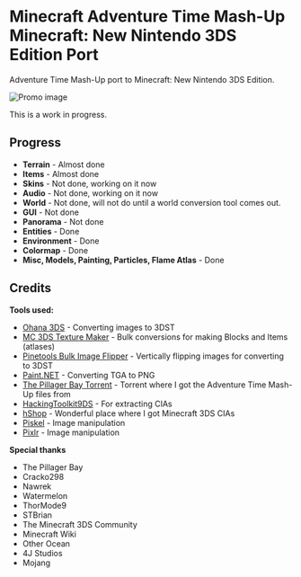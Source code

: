 # Minecraft Adventure Time Mash-Up Minecraft: New Nintendo 3DS Edition Port
Adventure Time Mash-Up port to Minecraft: New Nintendo 3DS Edition.

![Promo image](https://github.com/susbaconhairman/mc-adventure-time-mash-up-3ds-port/blob/main/promo.png?raw=true)

This is a work in progress.

## Progress

- **Terrain** - Almost done
- **Items** - Almost done
- **Skins** - Not done, working on it now
- **Audio** - Not done, working on it now
- **World** - Not done, will not do until a world conversion tool comes out.
- **GUI** - Not done
- **Panorama** - Not done
- **Entities** - Done
- **Environment** - Done
- **Colormap** - Done
- **Misc, Models, Painting, Particles, Flame Atlas** - Done

## Credits

**Tools used:**
- [Ohana 3DS](https://gbatemp.net/attachments/ohana3ds-zip.99223/) - Converting images to 3DST
- [MC 3DS Texture Maker](https://github.com/STBrian/MC3DS-Texture-Maker) - Bulk conversions for making Blocks and Items (atlases)
- [Pinetools Bulk Image Flipper](https://pinetools.com/bulk-batch-flip-image) - Vertically flipping images for converting to 3DST
- [Paint.NET](https://www.getpaint.net/) - Converting TGA to PNG
- [The Pillager Bay Torrent](https://archive.org/details/minecraft-marketplace) - Torrent where I got the Adventure Time Mash-Up files from
- [HackingToolkit9DS](https://github.com/Asia81/HackingToolkit9DS) - For extracting CIAs
- [hShop](https://hshop.erista.me) - Wonderful place where I got Minecraft 3DS CIAs
- [Piskel](https://piskelapp.com) - Image manipulation
- [Pixlr](https://pixlr.com/x) - Image manipulation

**Special thanks**
- The Pillager Bay
- Cracko298
- Nawrek
- Watermelon
- ThorMode9
- STBrian
- The Minecraft 3DS Community
- Minecraft Wiki
- Other Ocean
- 4J Studios
- Mojang
